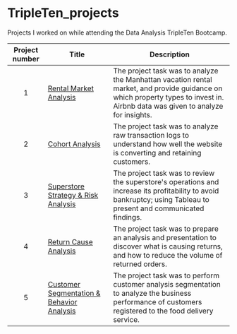 # TripleTen_projects
Projects I worked on while attending the Data Analysis TripleTen Bootcamp.


| Project number | Title | Description |
| :-----------: | ----------- |----------- |
| 1 | [Rental Market Analysis](https://docs.google.com/spreadsheets/d/1rvzgT5BtuRuvsHVPwv9pjAh0A6YOqFmXlzMv-naM-SM/edit?usp=sharing)| The project task was to analyze the Manhattan vacation rental market, and provide guidance on which property types to invest in. Airbnb data was given to analyze for insights.|
| 2 | [Cohort Analysis](https://docs.google.com/spreadsheets/d/1p_6-M_2hyKBn5ygrc7HIZ47Zh9aGraq_DxfVTAjURqE/edit?usp=sharing) | The project task was to analyze raw transaction logs to understand how well the website is converting and retaining customers. |
| 3 | [Superstore Strategy & Risk Analysis](https://public.tableau.com/app/profile/dalya.s/viz/SuperStoreAnalysis_17497643785760/ReturnsandRiskAnalysis) | The project task was to review the superstore's operations and increase its profitability to avoid bankruptcy; using Tableau to present and communicated findings.|
| 4 | [Return Cause Analysis](https://public.tableau.com/app/profile/dalya.s/viz/ReturnCauseAnalysis/ReturnStory)| The project task was to prepare an analysis and presentation to discover what is causing returns, and how to reduce the volume of returned orders. |
| 5 | [Customer Segmentation & Behavior Analysis](https://github.com/DalyaSo/Data_projects_TripleTen/tree/main/Zomato_Customer_Segmentation) | The project task was to perform customer analysis segmentation to analyze the business performance of customers registered to the food delivery service.
